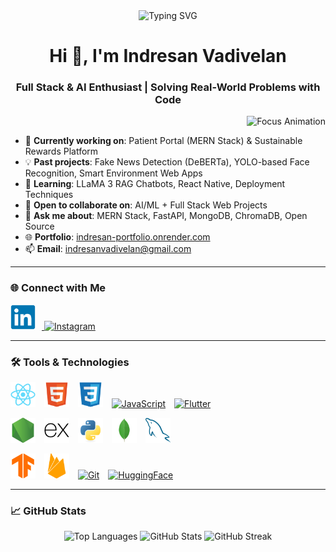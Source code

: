 <!-- Typing Animation Banner -->
<div align="center">
  <img src="https://readme-typing-svg.demolab.com/?lines=Hi,+I+am+Indresan+Vadivelan;Full+Stack+%26+AI+Developer;Let’s+build+something+awesome!&center=true&width=500&height=50" alt="Typing SVG" />
</div>

<h1 align="center">Hi 👋, I'm Indresan Vadivelan</h1>
<h3 align="center">Full Stack & AI Enthusiast | Solving Real-World Problems with Code</h3>

<div align="right">
  <img src="https://cdn.dribbble.com/users/1162077/screenshots/5403918/focus-animation.gif" alt="Focus Animation" width="300" />
</div>

- 🔭 **Currently working on**: Patient Portal (MERN Stack) & Sustainable Rewards Platform  
- 💡 **Past projects**: Fake News Detection (DeBERTa), YOLO-based Face Recognition, Smart Environment Web Apps  
- 🌱 **Learning**: LLaMA 3 RAG Chatbots, React Native, Deployment Techniques  
- 🤝 **Open to collaborate on**: AI/ML + Full Stack Web Projects  
- 💬 **Ask me about**: MERN Stack, FastAPI, MongoDB, ChromaDB, Open Source  
- 🌐 **Portfolio**: [indresan-portfolio.onrender.com](https://indresan-portfolio.onrender.com)  
- 📫 **Email**: [indresanvadivelan@gmail.com](mailto:indresanvadivelan@gmail.com)

---

### 🌐 Connect with Me

<div align="left">
  <a href="https://linkedin.com/in/indresan-vadivelan" target="_blank">
    <img src="https://raw.githubusercontent.com/devicons/devicon/master/icons/linkedin/linkedin-original.svg" alt="LinkedIn" width="40" height="40" style="margin-right: 10px;" />
  </a>
  <a href="https://www.instagram.com/i.n.t.h.r.e.s.h/" target="_blank">
    <img src="https://raw.githubusercontent.com/devicons/devicon/master/icons/instagram/instagram-original.svg" alt="Instagram" width="40" height="40" style="margin-right: 10px;" />
  </a>
</div>

---

### 🛠️ Tools & Technologies

<div align="left">
  <!-- Frontend -->
  <a href="https://reactjs.org/" target="_blank"><img src="https://raw.githubusercontent.com/devicons/devicon/master/icons/react/react-original.svg" alt="React" width="40" height="40" style="margin-right: 10px;" /></a>
  <a href="https://www.w3.org/html/" target="_blank"><img src="https://raw.githubusercontent.com/devicons/devicon/master/icons/html5/html5-original.svg" alt="HTML5" width="40" height="40" style="margin-right: 10px;" /></a>
  <a href="https://www.w3schools.com/css/" target="_blank"><img src="https://raw.githubusercontent.com/devicons/devicon/master/icons/css3/css3-original.svg" alt="CSS3" width="40" height="40" style="margin-right: 10px;" /></a>
  <a href="https://developer.mozilla.org/en-US/docs/Web/JavaScript" target="_blank"><img src="https://raw.githubusercontent.com/monkeytypegame/monkeytype/master/frontend/static/icons/javascript.svg" alt="JavaScript" width="40" height="40" style="margin-right: 10px;" /></a>
  <a href="https://flutter.dev/" target="_blank"><img src="https://www.vectorlogo.zone/logos/flutterio/flutterio-icon.svg" alt="Flutter" width="40" height="40" style="margin-right: 10px;" /></a>
  
  <!-- Backend & DB -->
  <a href="https://nodejs.org" target="_blank"><img src="https://raw.githubusercontent.com/devicons/devicon/master/icons/nodejs/nodejs-original.svg" alt="Node.js" width="40" height="40" style="margin-right: 10px;" /></a>
  <a href="https://expressjs.com" target="_blank"><img src="https://raw.githubusercontent.com/devicons/devicon/master/icons/express/express-original.svg" alt="Express.js" width="40" height="40" style="margin-right: 10px;" /></a>
  <a href="https://www.python.org" target="_blank"><img src="https://raw.githubusercontent.com/devicons/devicon/master/icons/python/python-original.svg" alt="Python" width="40" height="40" style="margin-right: 10px;" /></a>
  <a href="https://www.mongodb.com/" target="_blank"><img src="https://raw.githubusercontent.com/devicons/devicon/master/icons/mongodb/mongodb-original.svg" alt="MongoDB" width="40" height="40" style="margin-right: 10px;" /></a>
  <a href="https://www.mysql.com/" target="_blank"><img src="https://raw.githubusercontent.com/devicons/devicon/master/icons/mysql/mysql-original.svg" alt="MySQL" width="40" height="40" style="margin-right: 10px;" /></a>
  
  <!-- ML & Tools -->
  <a href="https://www.tensorflow.org" target="_blank"><img src="https://raw.githubusercontent.com/devicons/devicon/master/icons/tensorflow/tensorflow-original.svg" alt="TensorFlow" width="40" height="40" style="margin-right: 10px;" /></a>
  <a href="https://firebase.google.com/" target="_blank"><img src="https://raw.githubusercontent.com/devicons/devicon/master/icons/firebase/firebase-plain.svg" alt="Firebase" width="40" height="40" style="margin-right: 10px;" /></a>
  <a href="https://git-scm.com/" target="_blank"><img src="https://www.vectorlogo.zone/logos/git-scm/git-scm-icon.svg" alt="Git" width="40" height="40" style="margin-right: 10px;" /></a>
  <a href="https://huggingface.co/" target="_blank"><img src="https://huggingface.co/datasets/huggingface/brand-assets/resolve/main/hf-logo.svg" alt="HuggingFace" width="40" height="40" style="margin-right: 10px;" /></a>
</div>

---

### 📈 GitHub Stats

<div align="center">
  <img src="https://github-readme-stats.vercel.app/api/top-langs?username=indresan&show_icons=true&locale=en&layout=compact&theme=transparent" alt="Top Languages" width="400" />
  <img src="https://github-readme-stats.vercel.app/api?username=indresan&show_icons=true&locale=en&theme=transparent" alt="GitHub Stats" width="400" />
  <img src="https://github-readme-streak-stats.herokuapp.com/?user=indresan&theme=transparent" alt="GitHub Streak" width="400" />
</div>
